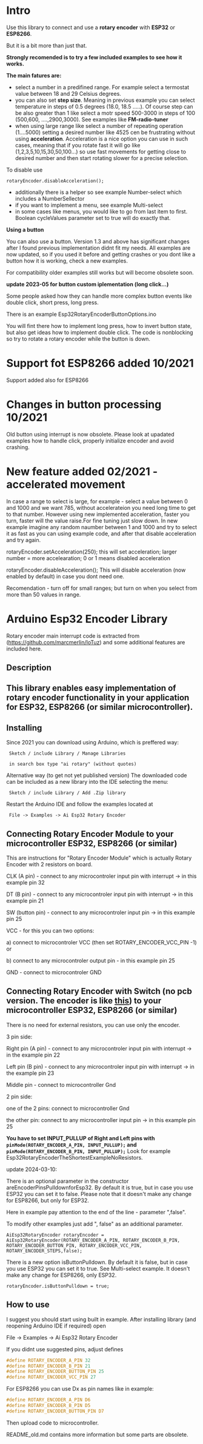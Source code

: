 # Intro

Use this library to connect and use a **rotary encoder** with **ESP32** or **ESP8266**.

But it is a bit more than just that. 

**Strongly recomended is to try a few included examples to see how it works.**

**The main fatures are:**
- select a number in a predifined range. For example select a termostat value between 18 and 29 Celsius degrees.
- you can also set **step size**. Meaning in previous example you can select temperature in steps of 0.5 degrees (18.0, 18.5 .....). Of course step can be also greater than 1 like select a motr speed 500-3000 in steps of 100 (500,600, ....,2900,3000). See examples like **FM-radio-tuner**
- when using large range like select a number of repeating operation (1....5000) setting a desired number like 4525 cen be frustrating without using **acceleration**. Acceleration is a nice option you can use in such cases, meaning that if you rotate fast it will go like (1,2,3,5,10,15,30,50,100...) so use fast movements for getting close to desired number and then start rotating slower for a precise selection.

To disable use

```
rotaryEncoder.disableAcceleration();
```

- additionally there is a helper so see example Number-select which includes a NumberSellector
- if you want to implement a menu, see example Multi-select
- in some cases like menus, you would like to go from last item to first. Boolean cycleValues parameter set to true will do exactly that.

**Using a button**

You can also use a button. Version 1.3 and above has significant changes after I found previous implementation didnt fit my needs. All examples are now updated, so if you used it before and getting crashes or you dont like a button how it is working, check a new examples.

For compatibility older examples still works but will become obsolete soon.

**update 2023-05 for button custom iplementation (long click...)**

Some people asked how they can handle more complex button events like double click, short press, long press.

There is an example Esp32RotaryEncoderButtonOptions.ino

You will fint there how to implement long press, how to invert button state, but also get ideas how to implement double click.
The code is nonblocking so try to rotate a rotary encoder while the button is down.


# Support fot ESP8266 added 10/2021

Support added also for ESP8266

# Changes in button processing 10/2021

Old button using interrupt is now obsolete.
Please look at upadated examples how to handle click, properly initialize encoder and avoid crashing.

# New feature added 02/2021 - accelerated movement

In case a range to select is large, for example - select a value between 0 and 1000 and we want 785, without accelerateion you need long time to get to that number.
However using new implemented acceleration, faster you turn, faster will the value raise.For fine tuning just slow down.
In new example imagine any random naumber between 1 and 1000 and try to select it as fast as you can using example code, and after that disable acceleration and try again.

rotaryEncoder.setAcceleration(250); 
this will set acceleration; larger number = more accelearation; 0 or 1 means disabled acceleration


rotaryEncoder.disableAcceleration(); 
This will disable acceleration (now enabled by default) in case you dont need one.

Recomendation - turn off for small ranges; but turn on when you select from more than 50 values in range.


# Arduino Esp32 Encoder Library

Rotary encoder main interrupt code is extracted from (https://github.com/marcmerlin/IoTuz) and some additional features are included here.

## Description

This library enables  easy implementation of rotary encoder functionality in your application for ESP32, ESP8266 (or similar microcontroller).
-
## Installing

Since 2021 you can download using Arduino, which is preffered way:
 
     Sketch / include Library / Manage Libraries

     in search box type "ai rotary" (without quotes)


Alternative way (to get not yet published version)
The downloaded code can be included as a new library into the IDE selecting the menu:

     Sketch / include Library / Add .Zip library

Restart the Arduino IDE and follow the examples located at

     File -> Examples -> Ai Esp32 Rotary Encoder

## Connecting Rotary Encoder Module to your microcontroller ESP32, ESP8266 (or similar)

This are instructions for "Rotary Encoder Module" which is actually Rotary Encoder with 2 resistors on board.  

CLK (A pin) - connect to any microcontroler input pin with interrupt -> in this example pin 32

DT (B pin) - connect to any microcontroler input pin with interrupt -> in this example pin 21

SW (button pin) - connect to any microcontroler input pin -> in this example pin 25

VCC - for this you can two options:

a) connect to microcontroler VCC (then set ROTARY_ENCODER_VCC_PIN -1) or 

b) connect to any microcontroler output pin - in this example pin 25

GND - connect to microcontroler GND

## Connecting Rotary Encoder with Switch (no pcb version. The encoder is like [this](https://www.seeedstudio.com/Rotary-Encoder-with-Switch-p-667.html)) to your microcontroller ESP32, ESP8266 (or similar)

There is no need for external resistors, you can use only the encoder.

3 pin side:

Right pin (A pin) - connect to any microcontroler input pin with interrupt -> in the example pin 22

Left pin (B pin) - connect to any microcontroler input pin with interrupt -> in the example pin 23

Middle pin - connect to microcontroller Gnd

2 pin side:

one of the 2 pins: connect to microcontroller Gnd

the other pin: connect to any microcontroller input pin -> in this example pin 25

**You have to set INPUT_PULLUP of Right and Left pins with `pinMode(ROTARY_ENCODER_A_PIN, INPUT_PULLUP);` and `pinMode(ROTARY_ENCODER_B_PIN, INPUT_PULLUP);`**
Look for example Esp32RotaryEncoderTheShortestExampleNoResistors.


update 2024-03-10:

There is an optional parameter in the constructor areEncoderPinsPulldownforEsp32. By default it is true, but in case you use ESP32 you can set it to false. 
Please note that it doesn't make any change for ESP8266, but only for ESP32.

Here in example pay attention to the end of the line - parameter ",false".

To modify other examples just add ", false" as an additional parameter.

```
AiEsp32RotaryEncoder rotaryEncoder = AiEsp32RotaryEncoder(ROTARY_ENCODER_A_PIN, ROTARY_ENCODER_B_PIN, ROTARY_ENCODER_BUTTON_PIN, ROTARY_ENCODER_VCC_PIN, ROTARY_ENCODER_STEPS,false);
```

There is a new option isButtonPulldown. By default it is false, but in case you use ESP32 you can set it to true. See Multi-select example.
It doesn't make any change for ESP8266, only ESP32.

```
rotaryEncoder.isButtonPulldown = true;
```


## How to use

I suggest you should start using built in example. After installing library (and reopening Arduino IDE if required) open 

File -> Examples -> Ai Esp32 Rotary Encoder

If you didnt use suggested pins, adjust defines

```c
#define ROTARY_ENCODER_A_PIN 32
#define ROTARY_ENCODER_B_PIN 21
#define ROTARY_ENCODER_BUTTON_PIN 25
#define ROTARY_ENCODER_VCC_PIN 27
```

For ESP8266 you can use Dx as pin names like in example:
```c
#define ROTARY_ENCODER_A_PIN D6
#define ROTARY_ENCODER_B_PIN D5
#define ROTARY_ENCODER_BUTTON_PIN D7
```
Then upload code to microcontroller.

README_old.md contains more information but some parts are obsolete.

